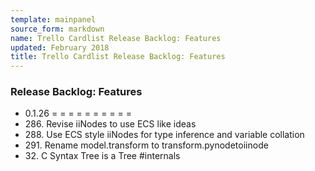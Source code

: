 ```yaml
---
template: mainpanel
source_form: markdown
name: Trello Cardlist Release Backlog: Features
updated: February 2018
title: Trello Cardlist Release Backlog: Features
---
```

### Release Backlog: Features

* 0\.1.26 = = = = = = = = = =
* 286\. Revise iiNodes to use ECS like ideas
* 288\. Use ECS style iiNodes for type inference and variable collation
* 291\. Rename model.transform to transform.pynodetoiinode
* 32\. C Syntax Tree is a Tree #internals
